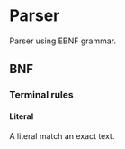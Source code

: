 # Parser

Parser using EBNF grammar.

## BNF

### Terminal rules

#### Literal

A literal match an exact text.


